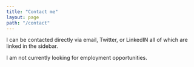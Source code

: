```yaml
---
title: "Contact me"
layout: page
path: "/contact"
---
```


I can be contacted directly via email, Twitter, or LinkedIN all of which are linked in the sidebar.

I am not currently looking for employment opportunities.